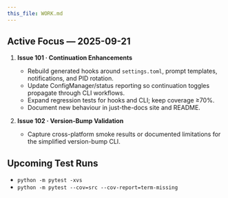 ```yaml
---
this_file: WORK.md
---
```

## Active Focus — 2025-09-21

1. **Issue 101 · Continuation Enhancements**
   - Rebuild generated hooks around `settings.toml`, prompt templates, notifications, and PID rotation.
   - Update ConfigManager/status reporting so continuation toggles propagate through CLI workflows.
   - Expand regression tests for hooks and CLI; keep coverage ≥70%.
   - Document new behaviour in just-the-docs site and README.

2. **Issue 102 · Version-Bump Validation**
   - Capture cross-platform smoke results or documented limitations for the simplified version-bump CLI.

## Upcoming Test Runs
- `python -m pytest -xvs`
- `python -m pytest --cov=src --cov-report=term-missing`
